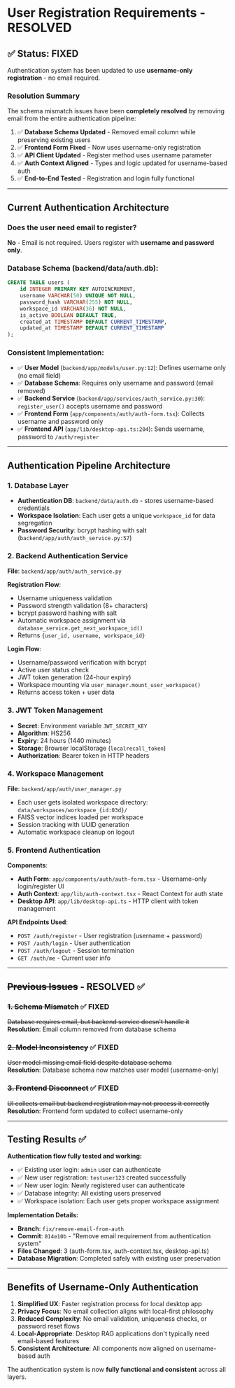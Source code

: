 # User Registration Requirements - RESOLVED

## ✅ **Status: FIXED** 
Authentication system has been updated to use **username-only registration** - no email required.

### Resolution Summary
The schema mismatch issues have been **completely resolved** by removing email from the entire authentication pipeline:

1. ✅ **Database Schema Updated** - Removed email column while preserving existing users  
2. ✅ **Frontend Form Fixed** - Now uses username-only registration
3. ✅ **API Client Updated** - Register method uses username parameter
4. ✅ **Auth Context Aligned** - Types and logic updated for username-based auth
5. ✅ **End-to-End Tested** - Registration and login fully functional

---

## Current Authentication Architecture

### Does the user need email to register? 
**No** - Email is not required. Users register with **username and password only**.

### Database Schema (backend/data/auth.db):
```sql
CREATE TABLE users (
    id INTEGER PRIMARY KEY AUTOINCREMENT,
    username VARCHAR(50) UNIQUE NOT NULL,
    password_hash VARCHAR(255) NOT NULL,
    workspace_id VARCHAR(36) NOT NULL,
    is_active BOOLEAN DEFAULT TRUE,
    created_at TIMESTAMP DEFAULT CURRENT_TIMESTAMP,
    updated_at TIMESTAMP DEFAULT CURRENT_TIMESTAMP
);
```

### Consistent Implementation:
- ✅ **User Model** (`backend/app/models/user.py:12`): Defines username only (no email field)
- ✅ **Database Schema**: Requires only username and password (email removed)
- ✅ **Backend Service** (`backend/app/services/auth_service.py:30`): `register_user()` accepts username and password
- ✅ **Frontend Form** (`app/components/auth/auth-form.tsx`): Collects username and password only
- ✅ **Frontend API** (`app/lib/desktop-api.ts:204`): Sends username, password to `/auth/register`

---

## Authentication Pipeline Architecture

### 1. **Database Layer**
- **Authentication DB**: `backend/data/auth.db` - stores username-based credentials
- **Workspace Isolation**: Each user gets a unique `workspace_id` for data segregation  
- **Password Security**: bcrypt hashing with salt (`backend/app/auth/auth_service.py:57`)

### 2. **Backend Authentication Service** 
**File**: `backend/app/auth/auth_service.py`

**Registration Flow**:
- Username uniqueness validation
- Password strength validation (8+ characters)
- bcrypt password hashing with salt
- Automatic workspace assignment via `database_service.get_next_workspace_id()`
- Returns `{user_id, username, workspace_id}`

**Login Flow**:
- Username/password verification with bcrypt
- Active user status check
- JWT token generation (24-hour expiry)
- Workspace mounting via `user_manager.mount_user_workspace()`
- Returns access token + user data

### 3. **JWT Token Management**
- **Secret**: Environment variable `JWT_SECRET_KEY` 
- **Algorithm**: HS256
- **Expiry**: 24 hours (1440 minutes)
- **Storage**: Browser localStorage (`localrecall_token`)
- **Authorization**: Bearer token in HTTP headers

### 4. **Workspace Management**
**File**: `backend/app/auth/user_manager.py`

- Each user gets isolated workspace directory: `data/workspaces/workspace_{id:03d}/`
- FAISS vector indices loaded per workspace
- Session tracking with UUID generation
- Automatic workspace cleanup on logout

### 5. **Frontend Authentication**
**Components**:
- **Auth Form**: `app/components/auth/auth-form.tsx` - Username-only login/register UI
- **Auth Context**: `app/lib/auth-context.tsx` - React Context for auth state
- **Desktop API**: `app/lib/desktop-api.ts` - HTTP client with token management

**API Endpoints Used**:
- `POST /auth/register` - User registration (username + password)
- `POST /auth/login` - User authentication  
- `POST /auth/logout` - Session termination
- `GET /auth/me` - Current user info

---

## ~~Previous Issues~~ - RESOLVED ✅

### ~~1. Schema Mismatch~~ ✅ FIXED
~~Database requires email, but backend service doesn't handle it~~  
**Resolution**: Email column removed from database schema

### ~~2. Model Inconsistency~~ ✅ FIXED
~~User model missing email field despite database schema~~  
**Resolution**: Database schema now matches user model (username-only)

### ~~3. Frontend Disconnect~~ ✅ FIXED  
~~UI collects email but backend registration may not process it correctly~~  
**Resolution**: Frontend form updated to collect username-only

---

## Testing Results ✅

**Authentication flow fully tested and working:**
- ✅ Existing user login: `admin` user can authenticate
- ✅ New user registration: `testuser123` created successfully  
- ✅ New user login: Newly registered user can authenticate
- ✅ Database integrity: All existing users preserved
- ✅ Workspace isolation: Each user gets proper workspace assignment

**Implementation Details:**
- **Branch**: `fix/remove-email-from-auth`
- **Commit**: `014e10b` - "Remove email requirement from authentication system"
- **Files Changed**: 3 (auth-form.tsx, auth-context.tsx, desktop-api.ts)
- **Database Migration**: Completed safely with existing user preservation

---

## Benefits of Username-Only Authentication

1. **Simplified UX**: Faster registration process for local desktop app
2. **Privacy Focus**: No email collection aligns with local-first philosophy  
3. **Reduced Complexity**: No email validation, uniqueness checks, or password reset flows
4. **Local-Appropriate**: Desktop RAG applications don't typically need email-based features
5. **Consistent Architecture**: All components now aligned on username-based auth

The authentication system is now **fully functional and consistent** across all layers.